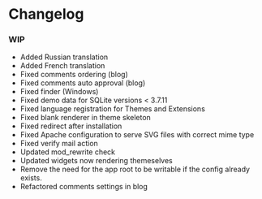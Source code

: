 # Changelog

### WIP

- Added Russian translation
- Added French translation
- Fixed comments ordering (blog)
- Fixed comments auto approval (blog)
- Fixed finder (Windows)
- Fixed demo data for SQLite versions < 3.7.11
- Fixed language registration for Themes and Extensions
- Fixed blank renderer in theme skeleton
- Fixed redirect after installation
- Fixed Apache configuration to serve SVG files with correct mime type
- Fixed verify mail action
- Updated mod_rewrite check
- Updated widgets now rendering themeselves
- Remove the need for the app root to be writable if the config already exists.
- Refactored comments settings in blog
